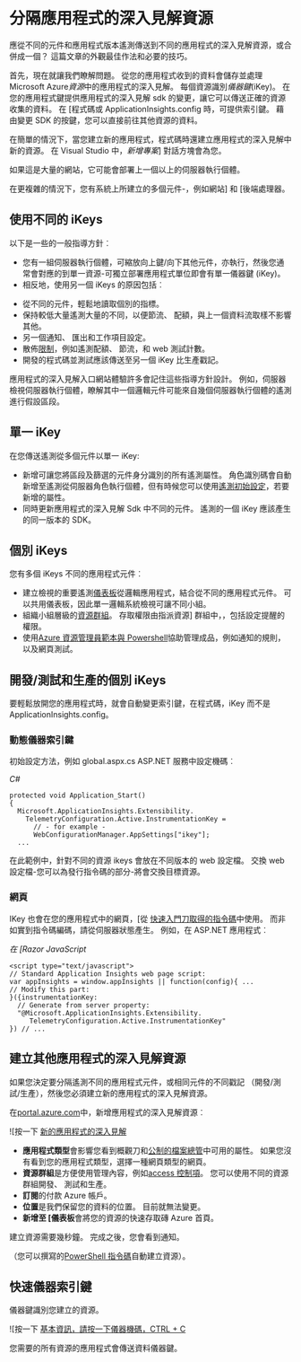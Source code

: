 <properties 
    pageTitle="開發、 測試和實際的另一個應用程式的深入見解資源" 
    description="監視效能與應用程式在不同的階段開發的使用方式" 
    services="application-insights" 
    documentationCenter=""
    authors="alancameronwills" 
    manager="douge"/>

<tags 
    ms.service="application-insights" 
    ms.workload="tbd" 
    ms.tgt_pltfrm="ibiza" 
    ms.devlang="na" 
    ms.topic="article" 
    ms.date="05/04/2016" 
    ms.author="awills"/>

# <a name="separating-application-insights-resources"></a>分隔應用程式的深入見解資源

應從不同的元件和應用程式版本遙測傳送到不同的應用程式的深入見解資源，或合併成一個？ 這篇文章的外觀最佳作法和必要的技巧。

首先，現在就讓我們瞭解問題。 從您的應用程式收到的資料會儲存並處理 Microsoft Azure*資源*中的應用程式的深入見解。 每個資源識別*儀器鍵*(iKey)。 在您的應用程式鍵提供應用程式的深入見解 sdk 的變更，讓它可以傳送正確的資源收集的資料。 在 [程式碼或 ApplicationInsights.config 時，可提供索引鍵。 藉由變更 SDK 的按鍵，您可以直接前往其他資源的資料。 

在簡單的情況下，當您建立新的應用程式，程式碼時還建立應用程式的深入見解中新的資源。 在 Visual Studio 中，*新增專案*] 對話方塊會為您。

如果這是大量的網站，它可能會部署上一個以上的伺服器執行個體。

在更複雜的情況下，您有系統上所建立的多個元件-，例如網站] 和 [後端處理器。 

## <a name="when-to-use-separate-ikeys"></a>使用不同的 iKeys

以下是一些的一般指導方針︰

* 您有一組伺服器執行個體，可縮放向上鍵/向下其他元件，亦執行，然後您通常會對應的到單一資源-可獨立部署應用程式單位即會有單一儀器鍵 (iKey)。
* 相反地，使用另一個 iKeys 的原因包括︰
 - 從不同的元件，輕鬆地讀取個別的指標。
 - 保持較低大量遙測大量的不同，以便節流、 配額，與上一個資料流取樣不影響其他。
 - 另一個通知、 匯出和工作項目設定。
 - 散佈[限制](app-insights-pricing.md#limits-summary)，例如遙測配額、 節流，和 web 測試計數。
 - 開發的程式碼並測試應該傳送至另一個 iKey 比生產戳記。  

應用程式的深入見解入口網站體驗許多會記住這些指導方針設計。 例如，伺服器檢視伺服器執行個體，瞭解其中一個邏輯元件可能來自幾個伺服器執行個體的遙測進行假設區段。

## <a name="single-ikey"></a>單一 iKey

在您傳送遙測從多個元件以單一 iKey:

* 新增可讓您將區段及篩選的元件身分識別的所有遙測屬性。 角色識別碼會自動新增至遙測從伺服器角色執行個體，但有時候您可以使用[遙測初始設定](app-insights-api-filtering-sampling.md#add-properties)，若要新增的屬性。
* 同時更新應用程式的深入見解 Sdk 中不同的元件。 遙測的一個 iKey 應該產生的同一版本的 SDK。

## <a name="separate-ikeys"></a>個別 iKeys

您有多個 iKeys 不同的應用程式元件︰

* 建立檢視的重要遙測[儀表板](app-insights-dashboards.md)從邏輯應用程式，結合從不同的應用程式元件。 可以共用儀表板，因此單一邏輯系統檢視可讓不同小組。
* 組織小組層級的[資源群組](app-insights-resources-roles-access-control.md)。 存取權限由指派資源] 群組中，，包括設定提醒的權限。 
* 使用[Azure 資源管理員範本與 Powershell](app-insights-powershell.md)協助管理成品，例如通知的規則，以及網頁測試。



## <a name="separate-ikeys-for-devtest-and-production"></a>開發/測試和生產的個別 iKeys

要輕鬆放開您的應用程式時，就會自動變更索引鍵，在程式碼，iKey 而不是 ApplicationInsights.config。

### <a name="dynamic-ikey"></a>動態儀器索引鍵

初始設定方法，例如 global.aspx.cs ASP.NET 服務中設定機碼︰

*C#*

    protected void Application_Start()
    {
      Microsoft.ApplicationInsights.Extensibility.
        TelemetryConfiguration.Active.InstrumentationKey = 
          // - for example -
          WebConfigurationManager.AppSettings["ikey"];
      ...

在此範例中，針對不同的資源 ikeys 會放在不同版本的 web 設定檔。 交換 web 設定檔-您可以為發行指令碼的部分-將會交換目標資源。

### <a name="web-pages"></a>網頁

IKey 也會在您的應用程式中的網頁，[從 [快速入門刀取得的指令碼](app-insights-javascript.md)中使用。 而非如實到指令碼編碼，請從伺服器狀態產生。 例如，在 ASP.NET 應用程式︰

*在 [Razor JavaScript*

    <script type="text/javascript">
    // Standard Application Insights web page script:
    var appInsights = window.appInsights || function(config){ ...
    // Modify this part:
    }({instrumentationKey:  
      // Generate from server property:
      "@Microsoft.ApplicationInsights.Extensibility.
         TelemetryConfiguration.Active.InstrumentationKey"
    }) // ...


## <a name="creating-an-additional-application-insights-resource"></a>建立其他應用程式的深入見解資源
  
如果您決定要分隔遙測不同的應用程式元件，或相同元件的不同戳記 （開發/測試/生產），然後您必須建立新的應用程式的深入見解資源。

在[portal.azure.com](https://portal.azure.com)中，新增應用程式的深入見解資源︰

![按一下 [新的應用程式的深入見解](./media/app-insights-separate-resources/01-new.png)


* **應用程式類型**會影響您看到概觀刀和[公制的檔案總管](app-insights-metrics-explorer.md)中可用的屬性。 如果您沒有看到您的應用程式類型，選擇一種網頁類型的網頁。
* **資源群組**是方便使用管理內容，例如[access 控制項](app-insights-resources-roles-access-control.md)。 您可以使用不同的資源群組開發、 測試和生產。
* **訂閱**的付款 Azure 帳戶。
* **位置**是我們保留您的資料的位置。 目前就無法變更。 
* **新增至 [儀表板**會將您的資源的快速存取磚 Azure 首頁。 

建立資源需要幾秒鐘。 完成之後，您會看到通知。

（您可以撰寫的[PowerShell 指令碼](app-insights-powershell-script-create-resource.md)自動建立資源）。


## <a name="getting-the-instrumentation-key"></a>快速儀器索引鍵

儀器鍵識別您建立的資源。 

![按一下 [基本資訊，請按一下儀器機碼，CTRL + C](./media/app-insights-separate-resources/02-props.png)

您需要的所有資源的應用程式會傳送資料儀器鍵。



 
